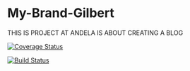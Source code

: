 # My-Brand-Gilbert

THIS IS PROJECT AT ANDELA IS ABOUT CREATING A BLOG

[![Coverage Status](https://coveralls.io/repos/github/Gilbertelnino/My-Brand-Gilbert/badge.svg?branch=develop)](https://coveralls.io/github/Gilbertelnino/My-Brand-Gilbert?branch=develop)

[![Build Status](https://travis-ci.org/Gilbertelnino/My-Brand-Gilbert.svg?branch=develop)](https://travis-ci.org/Gilbertelnino/My-Brand-Gilbert)
